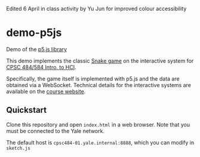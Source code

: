 Edited 6 April in class activity by Yu Jun for improved colour accessibility 

# demo-p5js
Demo of the [p5.js library](https://p5js.org)

This demo implements the classic [Snake game](https://p5js.org/examples/interaction-snake-game.html) on the interactive system for [CPSC 484/584 Intro. to HCI](https://cpsc484-584-hci.gitlab.io/s23/project).

Specifically, the game itself is implemented with p5.js and the data are obtained via a WebSocket.
Technical details for the interactive systems are available on the [course website](https://cpsc484-584-hci.gitlab.io/s23/display_tutorial).


## Quickstart

Clone this repository and open `index.html` in a web browser.
Note that you must be connected to the Yale network.

The default host is `cpsc484-01.yale.internal:8888`, which you can modify in `sketch.js`
